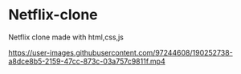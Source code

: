 # Netflix-clone
Netflix clone made with html,css,js 


https://user-images.githubusercontent.com/97244608/190252738-a8dce8b5-2159-47cc-873c-03a757c9811f.mp4

